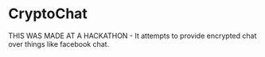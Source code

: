 CryptoChat
==========

THIS WAS MADE AT A HACKATHON - It attempts to provide encrypted chat over things like facebook chat.
